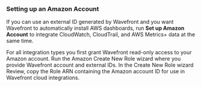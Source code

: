 ### Setting up an Amazon Account

 If you can use an external ID generated by Wavefront and you want Wavefront to automatically install AWS dashboards, run **Set up Amazon Account** to integrate CloudWatch, CloudTrail, and AWS Metrics+ data at the same time.

For all integration types you first grant Wavefront read-only access to your Amazon account. Run the Amazon Create New Role wizard where you provide Wavefront account and external IDs. In the Create New Role wizard Review, copy the Role ARN containing the Amazon account ID for use in Wavefront cloud integrations.

